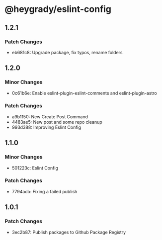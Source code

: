 # @heygrady/eslint-config

## 1.2.1

### Patch Changes

- eb681c8: Upgrade package, fix typos, rename folders

## 1.2.0

### Minor Changes

- 0c61b6e: Enable eslint-plugin-eslint-comments and eslint-plugin-astro

### Patch Changes

- a9b1150: New Create Post Command
- 4483ae5: New post and some repo cleanup
- 993d388: Improving Eslint Config

## 1.1.0

### Minor Changes

- 501223c: Eslint Config

### Patch Changes

- 7794acb: Fixing a failed publish

## 1.0.1

### Patch Changes

- 3ec2b87: Publish packages to Github Package Registry
